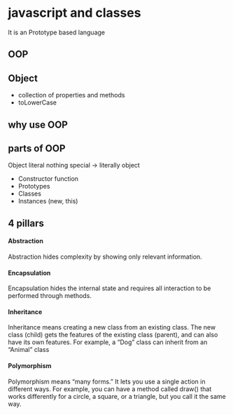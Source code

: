 # javascript and classes
It is an Prototype based language

## OOP

## Object
- collection of properties and methods
- toLowerCase

## why use OOP

## parts of OOP
Object literal  nothing special -> literally object

- Constructor function
- Prototypes
- Classes
- Instances (new, this)


## 4 pillars
#### Abstraction
Abstraction hides complexity by showing only relevant information.

#### Encapsulation
Encapsulation hides the internal state and requires all interaction to be performed through methods.
#### Inheritance
Inheritance means creating a new class from an existing class. The new class (child) gets the features of the existing class (parent), and can also have its own features. For example, a “Dog” class can inherit from an “Animal” class

#### Polymorphism

Polymorphism means “many forms.” It lets you use a single action in different ways. For example, you can have a method called draw() that works differently for a circle, a square, or a triangle, but you call it the same way.